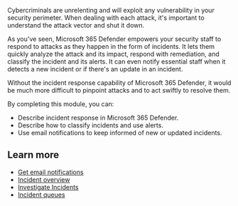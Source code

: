 Cybercriminals are unrelenting and will exploit any vulnerability in your security perimeter. When dealing with each attack, it's important to understand the attack vector and shut it down.

As you've seen, Microsoft 365 Defender empowers your security staff to respond to attacks as they happen in the form of incidents. It lets them quickly analyze the attack and its impact, respond with remediation, and classify the incident and its alerts. It can even notify essential staff when it detects a new incident or if there's an update in an incident.

Without the incident response capability of Microsoft 365 Defender, it would be much more difficult to pinpoint attacks and to act swiftly to resolve them.

By completing this module, you can:

- Describe incident response in Microsoft 365 Defender.
- Describe how to classify incidents and use alerts.
- Use email notifications to keep informed of new or updated incidents.

## Learn more

- [Get email notifications](/microsoft-365/security/defender/get-incident-notifications?view=o365-worldwide&preserve-view=true)
- [Incident overview](/microsoft-365/security/defender/incidents-overview?view=o365-worldwide&preserve-view=true)
- [Investigate Incidents](/microsoft-365/security/defender/investigate-incidents?view=o365-worldwide&preserve-view=true)
- [Incident queues](/microsoft-365/security/defender/incident-queue?view=o365-worldwide&preserve-view=true)
